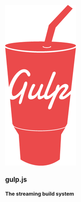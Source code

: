 [![gulp.js](../images/gulp-2x.png)<!--.element: id="gulp-logo"-->](http://gulpjs.com/)


## gulp.js

### The streaming build system
